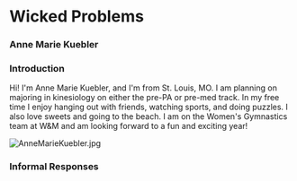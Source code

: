 # Wicked Problems

### Anne Marie Kuebler 
### Introduction

Hi! I'm Anne Marie Kuebler, and I'm from St. Louis, MO. I am planning on majoring in kinesiology on either the pre-PA or pre-med track. In my free time I enjoy hanging out with friends, watching sports, and doing puzzles. I also love sweets and going to the beach. I am on the Women's Gymnastics team at W&M and am looking forward to a fun and exciting year! 

![AnneMarieKuebler.jpg](AnneMarieKuebler.jpg)

### Informal Responses
